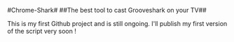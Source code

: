 #Chrome-Shark#
##The best tool to cast Grooveshark on your TV##

This is my first Github project and is still ongoing. I'll publish my first version of the script very soon !

